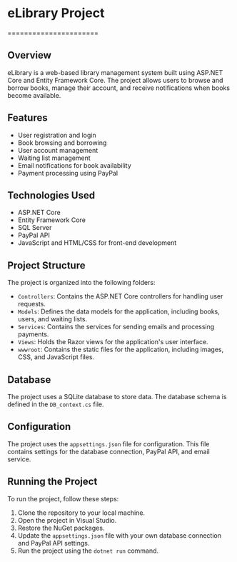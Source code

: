 # eLibrary Project
======================

## Overview

eLibrary is a web-based library management system built using ASP.NET Core and Entity Framework Core. The project allows users to browse and borrow books, manage their account, and receive notifications when books become available.

## Features

* User registration and login
* Book browsing and borrowing
* User account management
* Waiting list management
* Email notifications for book availability
* Payment processing using PayPal

## Technologies Used

* ASP.NET Core
* Entity Framework Core
* SQL Server
* PayPal API
* JavaScript and HTML/CSS for front-end development

## Project Structure

The project is organized into the following folders:

* `Controllers`: Contains the ASP.NET Core controllers for handling user requests.
* `Models`: Defines the data models for the application, including books, users, and waiting lists.
* `Services`: Contains the services for sending emails and processing payments.
* `Views`: Holds the Razor views for the application's user interface.
* `wwwroot`: Contains the static files for the application, including images, CSS, and JavaScript files.

## Database

The project uses a SQLite database to store data. The database schema is defined in the `DB_context.cs` file.

## Configuration

The project uses the `appsettings.json` file for configuration. This file contains settings for the database connection, PayPal API, and email service.

## Running the Project

To run the project, follow these steps:

1. Clone the repository to your local machine.
2. Open the project in Visual Studio.
3. Restore the NuGet packages.
4. Update the `appsettings.json` file with your own database connection and PayPal API settings.
5. Run the project using the `dotnet run` command.
